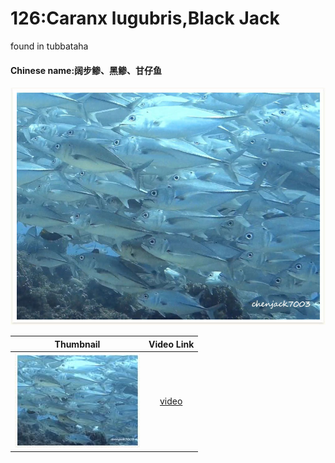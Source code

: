 # 126:Caranx lugubris,Black Jack

found in tubbataha 

#### Chinese name:阔步鲹、黑鲹、甘仔鱼

![](../../.gitbook/assets/caranx-lugubris.jpg)

| Thumbnail | Video Link |
| :---: | :---: |
| ![](../../.gitbook/assets/small-caranx-lugubris.jpg)  | [video](https://drive.google.com/open?id=1q3sE45SoFXz6t2gN3EFInB7Gp21_6AYc) |

